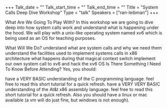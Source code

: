+++
Talk_date = ""
Talk_start_time = ""
Talk_end_time = ""
Title = "System Calls Deep Dive Workshop"
Type = "talk"
Speakers = ["ran-leibman"]
+++

What Are We Going To Play With?
In this workshop we are going to dive deep into how system calls work and understand what is happening under the hood. We will play with a unix-like operating system named xv6 which is being used as an OS for teaching purposes.

What Will We Do?
understand what are system calls and why we need them
understand the facilities used to implement systems calls in x86 architecture
what happens during that magical context switch
implement our own system call to xv6 and hack the xv6 OS
Is There Something I Need To Know Before Attending?
Yes, you should:

have a VERY BASIC understanding of the C programming language. feel free to read this short tutorial for a quick refresh.
have a VERY VERY BASIC understanding of the At&t x86 assembly language. feel free to read this short tutorial for a quick refresh.
Also you should have a linux or mac available (a vm will do just fine, but windows is not enough).

